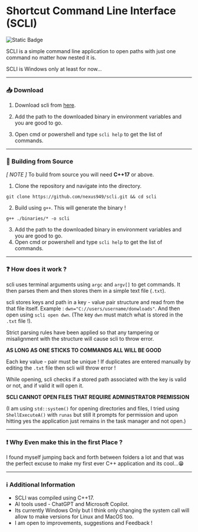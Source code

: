 # Shortcut Command Line Interface (SCLI)

![Static Badge](https://img.shields.io/badge/C%2B%2B-%2300599C?style=for-the-badge&logo=cplusplus&logoColor=%23FFFFFF)

SCLI is a simple command line application to open paths with just one command no matter how nested it is.

SCLI is Windows only at least for now...

---

### 📥 Download

1. Download scli from [here](https://github.com/nexus949/scli/releases/download/v1.0/scli.exe).

2. Add the path to the downloaded binary in environment variables and you are good to go.

3. Open cmd or powershell and type `scli help` to get the list of commands.

---

### 🔨 Building from Source

*[ NOTE ]* To build from source you will need **C++17** or above.

1. Clone the repository and navigate into the directory.

```shell
git clone https://github.com/nexus949/scli.git && cd scli
```

2. Build using `g++`. This will generate the binary !

```shell
g++ ./binaries/* -o scli
```

3. Add the path to the downloaded binary in environment variables and you are good to go.
 
4. Open cmd or powershell and type `scli help` to get the list of commands.

---

### ❓ How does it work ?

scli uses terminal arguments using `argc` and `argv[]` to get commands. It then parses them and then stores them in a simple text file (`.txt`).

scli stores keys and path in a key - value pair structure and read from the that file itself. Example : `dwn="C://users/username/donwloads"`. And then open using `scli open dwn`. (The key `dwn` must match what is stored in the `.txt` file !).

Strict parsing rules have been applied so that any tampering or misalignment with the structure will cause scli to throw error.

**AS LONG AS ONE STICKS TO COMMANDS ALL WILL BE GOOD**

Each key value - pair must be unique ! If duplicates are entered manually by editing the `.txt` file then scli will throw error !

While opening, scli checks if a stored path associated with the key is valid or not, and if valid it will open it.

**SCLI CANNOT OPEN FILES THAT REQUIRE ADMINISTRATOR PREMISSION**

(I am using `std::system()` for opening directories and files, I tried using `ShellExecuteA()` with `runas` but still it prompts for permission and upon hitting yes the application just remains in the task manager and not open.)

---

### ❗ Why Even make this in the first Place ?

I found myself jumping back and forth between folders a lot and that was the perfect excuse to make my first ever C++ application and its cool...😁

---

### ℹ Additional Information

- SCLI was compiled using C++17.
- AI tools used - ChatGPT and Microsoft Copilot.
- Its currently Windows Only but I think only changing the system call will allow to make versions for Linux and MacOS too.
- I am open to improvements, suggestions and Feedback !

